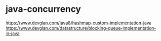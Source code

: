 # java-concurrency
https://www.devglan.com/java8/hashmap-custom-implementation-java
https://www.devglan.com/datastructure/blocking-queue-implementation-in-java
